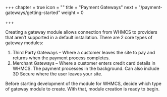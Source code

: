 +++
chapter = true
icon = "<i class='fa fa-money fa-fw'></i>"
title = "Payment Gateways"
next = "/payment-gateways/getting-started"
weight = 0

+++

Creating a gateway module allows connection from WHMCS to providers that aren’t supported in a default installation.
There are 2 core types of gateway modules:

1. Third Party Gateways – Where a customer leaves the site to pay and returns when the payment process completes.
2. Merchant Gateways – Where a customer enters credit card details in WHMCS.
The payment processes in the background.
Can also include 3D Secure where the user leaves your site.

Before starting development of the module for WHMCS, decide which type of gateway module to create.
With that, module creation is ready to begin.
